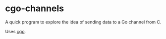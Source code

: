 # cgo-channels

A quick program to explore the idea of sending data to a Go channel from C.

Uses [cgo](https://golang.org/cmd/cgo/).
